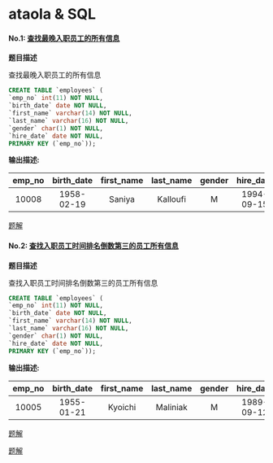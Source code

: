 # ataola & SQL

#### No.1: [查找最晚入职员工的所有信息](https://www.nowcoder.com/practice/218ae58dfdcd4af195fff264e062138f?tpId=82&tqId=29753&tPage=1&rp=&ru=/ta/sql&qru=/ta/sql/question-ranking)


**题目描述**

查找最晚入职员工的所有信息

```sql
CREATE TABLE `employees` (
`emp_no` int(11) NOT NULL,
`birth_date` date NOT NULL,
`first_name` varchar(14) NOT NULL,
`last_name` varchar(16) NOT NULL,
`gender` char(1) NOT NULL,
`hire_date` date NOT NULL,
PRIMARY KEY (`emp_no`));
```

**输出描述:**

| emp_no | birth_date |	first_name | last_name | gender | hire_date |
| :----: | :----: | :----: | :----: | :----: | :----: |
| 10008 | 1958-02-19 | Saniya | Kalloufi | M | 1994-09-15 |

[题解](tijie/01.md)


#### No.2: [查找入职员工时间排名倒数第三的员工所有信息](https://www.nowcoder.com/practice/ec1ca44c62c14ceb990c3c40def1ec6c?tpId=82&tqId=29754&tPage=1&rp=&ru=/ta/sql&qru=/ta/sql/question-ranking)

**题目描述**

查找入职员工时间排名倒数第三的员工所有信息

```sql
CREATE TABLE `employees` (
`emp_no` int(11) NOT NULL,
`birth_date` date NOT NULL,
`first_name` varchar(14) NOT NULL,
`last_name` varchar(16) NOT NULL,
`gender` char(1) NOT NULL,
`hire_date` date NOT NULL,
PRIMARY KEY (`emp_no`));
```
**输出描述:**

| emp_no | birth_date |	first_name | last_name | gender | hire_date |
| :----: | :----: | :----: | :----: | :----: | :----: |
| 10005 | 1955-01-21 | Kyoichi | Maliniak | M |1989-09-12 |

[题解](tijie/02.md)

[题解](tijie/03.md)